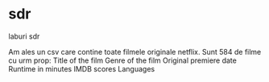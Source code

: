 # sdr
laburi sdr

Am ales un csv care contine toate filmele originale netflix.
Sunt 584 de filme cu urm prop:
    Title of the film
    Genre of the film
    Original premiere date
    Runtime in minutes
    IMDB scores 
    Languages 
